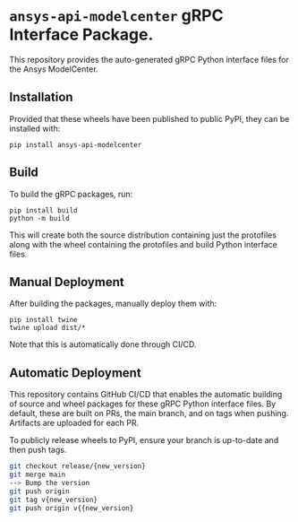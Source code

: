 # ``ansys-api-modelcenter`` gRPC Interface Package.

This repository provides the auto-generated gRPC Python interface files for the Ansys ModelCenter.

## Installation

Provided that these wheels have been published to public PyPI, they can be
installed with:

```
pip install ansys-api-modelcenter
```

## Build

To build the gRPC packages, run:

```
pip install build
python -m build
```

This will create both the source distribution containing just the protofiles
along with the wheel containing the protofiles and build Python interface
files.

## Manual Deployment

After building the packages, manually deploy them with:

```
pip install twine
twine upload dist/*
```

Note that this is automatically done through CI/CD.

## Automatic Deployment

This repository contains GitHub CI/CD that enables the automatic building of
source and wheel packages for these gRPC Python interface files. By default,
these are built on PRs, the main branch, and on tags when pushing. Artifacts
are uploaded for each PR.

To publicly release wheels to PyPI, ensure your branch is up-to-date and then
push tags.

```bash
git checkout release/{new_version}
git merge main 
--> Bump the version 
git push origin  
git tag v{new_version}
git push origin v{{new_version}
